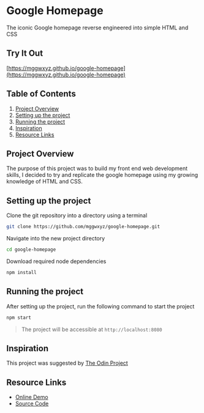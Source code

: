 # Google Homepage
The iconic Google homepage reverse engineered into simple HTML and CSS

## Try It Out
[https://mggwxyz.github.io/google-homepage](https://mggwxyz.github.io/google-homepage)

## Table of Contents
1. [Project Overview](#project-overview)
1. [Setting up the project](#setting-up-the-project)
1. [Running the project](#running-the-project)
1. [Inspiration](#inspiration)
1. [Resource Links](#resource-links)

## Project Overview
The purpose of this project was to build my front end web development skills, I decided to try and replicate the google homepage using my growing knowledge of HTML and CSS. 

## Setting up the project
Clone the git repository into a directory using a terminal
```bash
git clone https://github.com/mggwxyz/google-homepage.git
````

Navigate into the new project directory
```bash
cd google-homepage
```

Download required node dependencies
```bash
npm install
```

## Running the project
After setting up the project, run the following command to start the project
```bash
npm start
```
> The project will be accessible at `http://localhost:8080`

## Inspiration
This project was suggested by [The Odin Project](http://theodinproject.com)

## Resource Links
* [Online Demo](https://mggwxyz.github.io/google-homepage)
* [Source Code](https://github.com/mggwxyz/google-homepage)